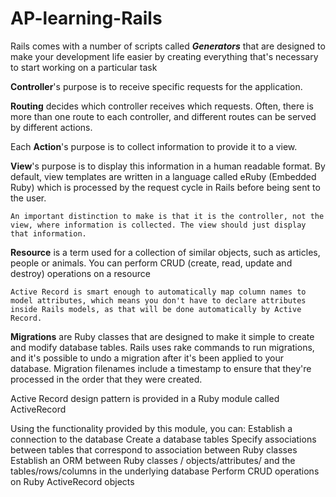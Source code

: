 AP-learning-Rails
=================

Rails comes with a number of scripts called ***Generators*** that are designed to make your development life easier by creating everything that's necessary to start working on a particular task

**Controller**'s purpose is to receive specific requests for the application. 

**Routing** decides which controller receives which requests. Often, there is more than one route to each controller, and different routes can be served by different actions. 

Each **Action**'s purpose is to collect information to provide it to a view.

**View**'s purpose is to display this information in a human readable format. By default, view templates are written in a language called eRuby (Embedded Ruby) which is processed by the request cycle in Rails before being sent to the user.

    An important distinction to make is that it is the controller, not the view, where information is collected. The view should just display that information. 


**Resource** is a term used for a collection of similar objects, such as articles, people or animals. You can perform CRUD (create, read, update and destroy) operations on a resource

    Active Record is smart enough to automatically map column names to model attributes, which means you don't have to declare attributes inside Rails models, as that will be done automatically by Active Record.
    
**Migrations** are Ruby classes that are designed to make it simple to create and modify database tables. Rails uses rake commands to run migrations, and it's possible to undo a migration after it's been applied to your database. Migration filenames include a timestamp to ensure that they're processed in the order that they were created.

Active Record design pattern is provided in a Ruby module called ActiveRecord

Using the functionality provided by this module, you can:
Establish a connection to the database
Create a database tables
Specify associations between tables that correspond to association between Ruby classes
Establish an ORM between Ruby classes / objects/attributes/ and the tables/rows/columns in the underlying database
Perform CRUD operations on Ruby ActiveRecord objects